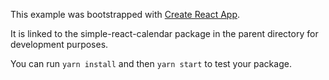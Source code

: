 This example was bootstrapped with [Create React App](https://github.com/facebook/create-react-app).

It is linked to the simple-react-calendar package in the parent directory for development purposes.

You can run `yarn install` and then `yarn start` to test your package.
